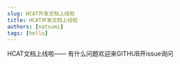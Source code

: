 ```yaml
---
slug: HCAT开发文档上线啦
title: HCAT开发文档上线啦
authors: [natsumi]
tags: [hello]
---
```


HCAT文档上线啦——
有什么问题欢迎来GITHUB开issue询问
